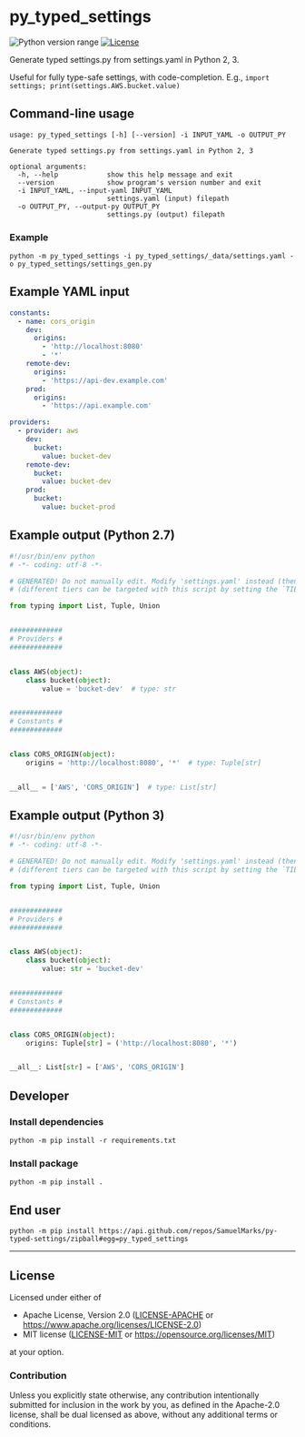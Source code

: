 py_typed_settings
=================
![Python version range](https://img.shields.io/badge/python-2.7%20|%203.6%20|%203.7%20|%203.8%20|%203.9%20|%203.10%20|%203.11.0b5-blue.svg)
[![License](https://img.shields.io/badge/license-Apache--2.0%20OR%20MIT-blue.svg)](https://opensource.org/licenses/Apache-2.0)

Generate typed settings.py from settings.yaml in Python 2, 3.

Useful for fully type-safe settings, with code-completion. E.g., `import settings; print(settings.AWS.bucket.value)`

## Command-line usage

```shell
usage: py_typed_settings [-h] [--version] -i INPUT_YAML -o OUTPUT_PY

Generate typed settings.py from settings.yaml in Python 2, 3

optional arguments:
  -h, --help            show this help message and exit
  --version             show program's version number and exit
  -i INPUT_YAML, --input-yaml INPUT_YAML
                        settings.yaml (input) filepath
  -o OUTPUT_PY, --output-py OUTPUT_PY
                        settings.py (output) filepath
```

### Example
```shell
python -m py_typed_settings -i py_typed_settings/_data/settings.yaml -o py_typed_settings/settings_gen.py
```

## Example YAML input

```yaml
constants:
  - name: cors_origin
    dev:
      origins:
        - 'http://localhost:8080'
        - '*'
    remote-dev:
      origins:
        - 'https://api-dev.example.com'
    prod:
      origins:
        - 'https://api.example.com'

providers:
  - provider: aws
    dev:
      bucket:
        value: bucket-dev
    remote-dev:
      bucket:
        value: bucket-dev
    prod:
      bucket:
        value: bucket-prod
```

## Example output (Python 2.7)
```python
#!/usr/bin/env python
# -*- coding: utf-8 -*-

# GENERATED! Do not manually edit. Modify 'settings.yaml' instead (then run `./settings_schema_gen.py`)
# (different tiers can be targeted with this script by setting the `TIER` env var; defaults to 'dev')

from typing import List, Tuple, Union


#############
# Providers #
#############


class AWS(object):
    class bucket(object):
        value = 'bucket-dev'  # type: str


#############
# Constants #
#############


class CORS_ORIGIN(object):
    origins = 'http://localhost:8080', '*'  # type: Tuple[str]


__all__ = ['AWS', 'CORS_ORIGIN']  # type: List[str]
```

## Example output (Python 3)

```python
#!/usr/bin/env python
# -*- coding: utf-8 -*-

# GENERATED! Do not manually edit. Modify 'settings.yaml' instead (then run `./settings_schema_gen.py`)
# (different tiers can be targeted with this script by setting the `TIER` env var; defaults to 'dev')

from typing import List, Tuple, Union


#############
# Providers #
#############


class AWS(object):
    class bucket(object):
        value: str = 'bucket-dev'


#############
# Constants #
#############


class CORS_ORIGIN(object):
    origins: Tuple[str] = ('http://localhost:8080', '*')


__all__: List[str] = ['AWS', 'CORS_ORIGIN']
```

## Developer

### Install dependencies

    python -m pip install -r requirements.txt

### Install package

    python -m pip install .

## End user

    python -m pip install https://api.github.com/repos/SamuelMarks/py-typed-settings/zipball#egg=py_typed_settings

---

## License

Licensed under either of

- Apache License, Version 2.0 ([LICENSE-APACHE](LICENSE-APACHE) or <https://www.apache.org/licenses/LICENSE-2.0>)
- MIT license ([LICENSE-MIT](LICENSE-MIT) or <https://opensource.org/licenses/MIT>)

at your option.

### Contribution

Unless you explicitly state otherwise, any contribution intentionally submitted
for inclusion in the work by you, as defined in the Apache-2.0 license, shall be
dual licensed as above, without any additional terms or conditions.
